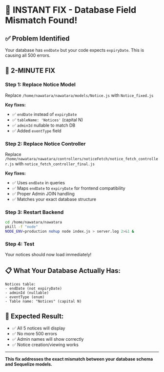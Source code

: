 # 🎯 INSTANT FIX - Database Field Mismatch Found!

## ✅ Problem Identified
Your database has `endDate` but your code expects `expiryDate`. This is causing all 500 errors.

## 🚀 2-MINUTE FIX

### Step 1: Replace Notice Model
Replace `/home/nawatara/nawatara/models/Notice.js` with `Notice_fixed.js`

**Key fixes:**
- ✅ `endDate` instead of `expiryDate` 
- ✅ `tableName: 'Notices'` (capital N)
- ✅ `adminId` nullable to match DB
- ✅ Added `eventType` field

### Step 2: Replace Notice Controller  
Replace `/home/nawatara/nawatara/controllers/noticeFetch/notice_fetch_controller.js` with `notice_fetch_controller_final.js`

**Key fixes:**
- ✅ Uses `endDate` in queries
- ✅ Maps `endDate` to `expiryDate` for frontend compatibility
- ✅ Proper Admin JOIN handling
- ✅ Matches your exact database structure

### Step 3: Restart Backend
```bash
cd /home/nawatara/nawatara
pkill -f "node"
NODE_ENV=production nohup node index.js > server.log 2>&1 &
```

### Step 4: Test
Your notices should now load immediately!

## 📋 What Your Database Actually Has:
```
Notices table:
- endDate (not expiryDate)
- adminId (nullable)
- eventType (enum)
- Table name: "Notices" (capital N)
```

## 🎯 Expected Result:
- ✅ All 5 notices will display
- ✅ No more 500 errors
- ✅ Admin names will show correctly
- ✅ Notice creation/viewing works

---
**This fix addresses the exact mismatch between your database schema and Sequelize models.**